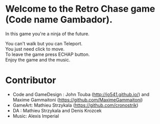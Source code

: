 # Welcome to the Retro Chase game (Code name Gambador).

In this game you're a ninja of the future. 

You can't walk but you can Teleport.  
You just need click to move.  
To leave the game press ECHAP button.  
Enjoy the game and the music.  

# Contributor
- Code and GameDesign : John Touba (http://jo541.github.io/) and Maxime Gammaitoni (https://github.com/MaximeGammaitoni)
- GameArt: Mathieu Strzykala (https://github.com/cronostrik)
- DA : Mathieu Strzykala and Denis Krozcek
- Music: Alexis Imperial
